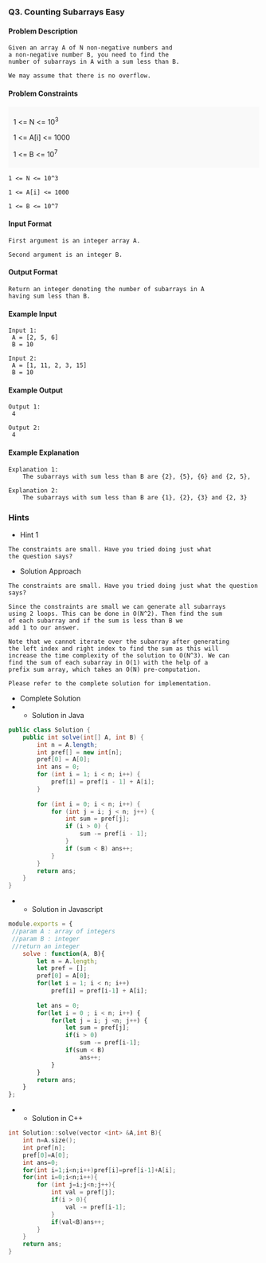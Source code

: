 ### Q3. Counting Subarrays Easy
#### Problem Description
```text
Given an array A of N non-negative numbers and 
a non-negative number B, you need to find the 
number of subarrays in A with a sum less than B.

We may assume that there is no overflow.
```
#### Problem Constraints
<div style="background-color: #f9f9f9; padding: 5px 10px; ">
    <p>1 &lt;= N &lt;= 10<sup>3</sup></p>
    <p>1 &lt;= A[i] &lt;= 1000</p>
    <p>1 &lt;= B &lt;= 10<sup>7</sup></p>
</div>

```text
1 <= N <= 10^3

1 <= A[i] <= 1000

1 <= B <= 10^7
```
#### Input Format
```text
First argument is an integer array A.

Second argument is an integer B.
```
#### Output Format
```text
Return an integer denoting the number of subarrays in A 
having sum less than B.
```
#### Example Input
```text
Input 1:
 A = [2, 5, 6]
 B = 10

Input 2:
 A = [1, 11, 2, 3, 15]
 B = 10
```
#### Example Output
```text
Output 1:
 4

Output 2:
 4
```
#### Example Explanation
```text
Explanation 1:
    The subarrays with sum less than B are {2}, {5}, {6} and {2, 5},

Explanation 2:
    The subarrays with sum less than B are {1}, {2}, {3} and {2, 3}
```
### Hints
* Hint 1
```text
The constraints are small. Have you tried doing just what 
the question says?
```
* Solution Approach
```text
The constraints are small. Have you tried doing just what the question says?

Since the constraints are small we can generate all subarrays 
using 2 loops. This can be done in O(N^2). Then find the sum 
of each subarray and if the sum is less than B we 
add 1 to our answer.

Note that we cannot iterate over the subarray after generating 
the left index and right index to find the sum as this will 
increase the time complexity of the solution to O(N^3). We can 
find the sum of each subarray in O(1) with the help of a 
prefix sum array, which takes an O(N) pre-computation.

Please refer to the complete solution for implementation.
```
* Complete Solution
* * Solution in Java
```java
public class Solution {
    public int solve(int[] A, int B) {
        int n = A.length;
        int pref[] = new int[n];
        pref[0] = A[0];
        int ans = 0;
        for (int i = 1; i < n; i++) {
            pref[i] = pref[i - 1] + A[i];
        }
        
        for (int i = 0; i < n; i++) {
            for (int j = i; j < n; j++) {
                int sum = pref[j];
                if (i > 0) {
                    sum -= pref[i - 1];
                }
                if (sum < B) ans++;
            }
        }
        return ans;
    }
}
```
* * Solution in Javascript
```javascript
module.exports = { 
 //param A : array of integers
 //param B : integer
 //return an integer
	solve : function(A, B){
	    let n = A.length;
	    let pref = [];
	    pref[0] = A[0];
	    for(let i = 1; i < n; i++)
	        pref[i] = pref[i-1] + A[i];
	    
	    let ans = 0;
	    for(let i = 0 ; i < n; i++) {
	        for(let j = i; j <n; j++) {
	            let sum = pref[j];
	            if(i > 0)
	                sum -= pref[i-1];
	            if(sum < B)
	                ans++;
	        }
	    }
	    return ans;
	}
};
```
* * Solution in C++
```cpp
int Solution::solve(vector <int> &A,int B){
    int n=A.size();
    int pref[n];
    pref[0]=A[0];
    int ans=0;
    for(int i=1;i<n;i++)pref[i]=pref[i-1]+A[i];
    for(int i=0;i<n;i++){
        for (int j=i;j<n;j++){
            int val = pref[j];
            if(i > 0){
                val -= pref[i-1];
            }
            if(val<B)ans++;
        }
    }
    return ans;
}
```

